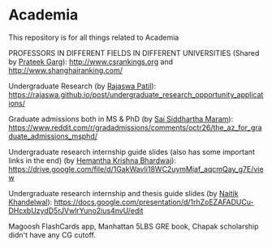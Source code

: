 # Academia
This repository is for all things related to Academia

PROFESSORS IN DIFFERENT FIELDS IN DIFFERENT UNIVERSITIES (Shared by [Prateek Garg](https://www.linkedin.com/in/prateek-garg-89579316a)): http://www.csrankings.org and http://www.shanghairanking.com/

Undergraduate Research (by [Rajaswa Patil](https://www.linkedin.com/in/rajaswa-patil)): https://rajaswa.github.io/post/undergraduate_research_opportunity_applications/

Graduate admissions both in MS & PhD (by [Sai Siddhartha Maram](https://www.linkedin.com/in/sai-siddartha-maram/)): https://www.reddit.com/r/gradadmissions/comments/octr26/the_az_for_graduate_admissions_msphd/

Undergraduate research internship guide slides (also has some important links in the end) (by [Hemantha Krishna Bhardwaj](https://www.linkedin.com/in/hemantha-krishna-bharadwaj-2504a21ab)): https://drive.google.com/file/d/1GakWavIi18WC2uymMjaf_aqcmQay_g7E/view 

Undergraduate research internship and thesis guide slides (by [Naitik Khandelwal](https://www.linkedin.com/in/naitik-khandelwal-0a7758191/)): https://docs.google.com/presentation/d/1rhZoEZAFADUCu-DHcxbUzydD5rJVwlrYuno2ius4nvU/edit

Magoosh FlashCards app, Manhattan 5LBS GRE book, Chapak scholarship didn't have any CG cutoff.
